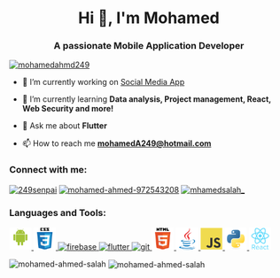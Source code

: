 <h1 align="center">Hi 👋, I'm Mohamed</h1>
<h3 align="center">A passionate Mobile Application Developer</h3>

<p align="left"> <a href="https://twitter.com/mohamedahmd249" target="blank"><img src="https://img.shields.io/twitter/follow/mohamedhamed249?logo=twitter&style=for-the-badge" alt="mohamedahmd249" /></a> </p>

- 🔭 I’m currently working on [Social Media App](https://github.com/Mohamed-Ahmed-Salah/social-shopping-app)

- 🌱 I’m currently learning **Data analysis, Project management, React, Web Security and more!**

- 💬 Ask me about **Flutter**

- 📫 How to reach me **mohamedA249@hotmail.com**

<h3 align="left">Connect with me:</h3>
<p align="left">
<a href="https://twitter.com/249senpai" target="blank"><img align="center" src="https://raw.githubusercontent.com/rahuldkjain/github-profile-readme-generator/master/src/images/icons/Social/twitter.svg" alt="249senpai" height="30" width="40" /></a>
<a href="https://linkedin.com/in/mohamed-ahmed-972543208" target="blank"><img align="center" src="https://raw.githubusercontent.com/rahuldkjain/github-profile-readme-generator/master/src/images/icons/Social/linked-in-alt.svg" alt="mohamed-ahmed-972543208" height="30" width="40" /></a>
<a href="https://instagram.com/mhamedsalah_" target="blank"><img align="center" src="https://raw.githubusercontent.com/rahuldkjain/github-profile-readme-generator/master/src/images/icons/Social/instagram.svg" alt="mhamedsalah_" height="30" width="40" /></a>
</p>

<h3 align="left">Languages and Tools:</h3>
<p align="left"> <a href="https://developer.android.com" target="_blank" rel="noreferrer"> <img src="https://raw.githubusercontent.com/devicons/devicon/master/icons/android/android-original-wordmark.svg" alt="android" width="40" height="40"/> </a> <a href="https://www.w3schools.com/css/" target="_blank" rel="noreferrer"> <img src="https://raw.githubusercontent.com/devicons/devicon/master/icons/css3/css3-original-wordmark.svg" alt="css3" width="40" height="40"/> </a> <a href="https://firebase.google.com/" target="_blank" rel="noreferrer"> <img src="https://www.vectorlogo.zone/logos/firebase/firebase-icon.svg" alt="firebase" width="40" height="40"/> </a> <a href="https://flutter.dev" target="_blank" rel="noreferrer"> <img src="https://www.vectorlogo.zone/logos/flutterio/flutterio-icon.svg" alt="flutter" width="40" height="40"/> </a> <a href="https://git-scm.com/" target="_blank" rel="noreferrer"> <img src="https://www.vectorlogo.zone/logos/git-scm/git-scm-icon.svg" alt="git" width="40" height="40"/> </a> <a href="https://www.w3.org/html/" target="_blank" rel="noreferrer"> <img src="https://raw.githubusercontent.com/devicons/devicon/master/icons/html5/html5-original-wordmark.svg" alt="html5" width="40" height="40"/> </a> <a href="https://www.java.com" target="_blank" rel="noreferrer"> <img src="https://raw.githubusercontent.com/devicons/devicon/master/icons/java/java-original.svg" alt="java" width="40" height="40"/> </a> <a href="https://developer.mozilla.org/en-US/docs/Web/JavaScript" target="_blank" rel="noreferrer"> <img src="https://raw.githubusercontent.com/devicons/devicon/master/icons/javascript/javascript-original.svg" alt="javascript" width="40" height="40"/> </a> <a href="https://www.python.org" target="_blank" rel="noreferrer"> <img src="https://raw.githubusercontent.com/devicons/devicon/master/icons/python/python-original.svg" alt="python" width="40" height="40"/> </a> <a href="https://reactjs.org/" target="_blank" rel="noreferrer"> <img src="https://raw.githubusercontent.com/devicons/devicon/master/icons/react/react-original-wordmark.svg" alt="react" width="40" height="40"/> </a> </p>

<p><img align="left" src="https://github-readme-stats.vercel.app/api/top-langs?username=mohamed-ahmed-salah&show_icons=true&locale=en&layout=compact" alt="mohamed-ahmed-salah" /></p>

<p>&nbsp;<img align="center" src="https://github-readme-stats.vercel.app/api?username=mohamed-ahmed-salah&show_icons=true&locale=en" alt="mohamed-ahmed-salah" /></p>
